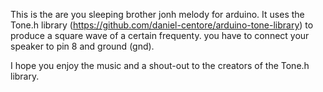 This is the are you sleeping brother jonh melody for arduino.
It uses the Tone.h library (https://github.com/daniel-centore/arduino-tone-library) to produce a square wave of a certain frequenty.
you have to connect your speaker to pin 8 and ground (gnd).

I hope you enjoy the music and a shout-out to the creators of the Tone.h library.
